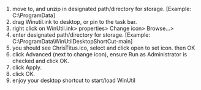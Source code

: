 1. move to, and unzip in designated path/directory for storage. [Example: C:\ProgramData]
2. drag Winutil.ink to desktop, or pin to the task bar.
3. right click on WinUtil.ink> properties> Change icon> Browse...>
4. enter designated path/directory for storage. [Example: C:\ProgramData\WinUtilDesktopShortCut-main]
5. you should see ChrisTitus.ico, select and click open to set icon. then OK
6. click Advanced (next to change icon), ensure Run as Administrator is checked and click OK.
7. click Apply.
8. click OK.
9. enjoy your desktop shortcut to start/load WinUtil
